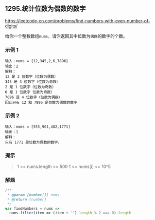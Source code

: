 ## 1295.统计位数为偶数的数字

https://leetcode-cn.com/problems/find-numbers-with-even-number-of-digits/

给你一个整数数组`nums`，请你返回其中位数为`偶数`的数字的个数。

### 示例 1

```
输入：nums = [12,345,2,6,7896]
输出：2
解释：
12 是 2 位数字（位数为偶数） 
345 是 3 位数字（位数为奇数）  
2 是 1 位数字（位数为奇数） 
6 是 1 位数字 位数为奇数） 
7896 是 4 位数字（位数为偶数）  
因此只有 12 和 7896 是位数为偶数的数字
```

### 示例 2

```shell
输入：nums = [555,901,482,1771]
输出：1
解释：
只有 1771 是位数为偶数的数字。
```

### 提示

> 1 <= nums.length <= 500
> 1 <= nums[i] <= 10^5

### 解题

```js
/**
 * @param {number[]} nums
 * @return {number}
 */
var findNumbers = nums =>
  nums.filter(item => (item + '').length % 2 === 0).length
```
